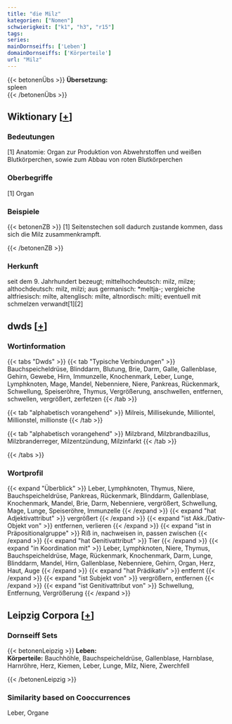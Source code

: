 ```yaml
---
title: "die Milz"
kategorien: ["Nomen"]
schwierigkeit: ["k1", "h3", "r15"]
tags:
series:
mainDornseiffs: ['Leben']
domainDornseiffs: ['Körperteile']
url: "Milz"
---
```


{{< betonenÜbs >}}
**Übersetzung:**  
spleen  
{{< /betonenÜbs >}}

## Wiktionary [[+](https://de.wiktionary.org/wiki/Milz)]

### Bedeutungen
[1] Anatomie: Organ zur Produktion von Abwehrstoffen und weißen Blutkörperchen, sowie zum Abbau von roten Blutkörperchen  

### Oberbegriffe
[1] Organ  

### Beispiele
{{< betonenZB >}}
[1] Seitenstechen soll dadurch zustande kommen, dass sich die Milz zusammenkrampft.  

{{< /betonenZB >}}
### Herkunft
seit dem 9. Jahrhundert bezeugt; mittelhochdeutsch: milz, milze; althochdeutsch: milz, milzi; aus germanisch: *meltja-; vergleiche altfriesisch: milte, altenglisch: milte, altnordisch: milti; eventuell mit schmelzen verwandt[1][2]  



## dwds [[+](https://www.dwds.de/wb/Milz)]

### Wortinformation
{{< tabs "Dwds" >}}
{{< tab "Typische Verbindungen" >}}
Bauchspeicheldrüse, Blinddarm, Blutung, Brie, Darm, Galle, Gallenblase, Gehirn, Gewebe, Hirn, Immunzelle, Knochenmark, Leber, Lunge, Lymphknoten, Mage, Mandel, Nebenniere, Niere, Pankreas, Rückenmark, Schwellung, Speiseröhre, Thymus, Vergrößerung, anschwellen, entfernen, schwellen, vergrößert, zerfetzen
{{< /tab >}}

{{< tab "alphabetisch vorangehend" >}}
Milreis, Millisekunde, Milliontel, Millionstel, millionste
{{< /tab >}}

{{< tab "alphabetisch vorangehend" >}}
Milzbrand, Milzbrandbazillus, Milzbranderreger, Milzentzündung, Milzinfarkt
{{< /tab >}}

{{< /tabs >}}

### Wortprofil
{{< expand "Überblick" >}} Leber, Lymphknoten, Thymus, Niere, Bauchspeicheldrüse, Pankreas, Rückenmark, Blinddarm, Gallenblase, Knochenmark, Mandel, Brie, Darm, Nebenniere, vergrößert, Schwellung, Mage, Lunge, Speiseröhre, Immunzelle {{< /expand >}}
{{< expand "hat Adjektivattribut" >}} vergrößert {{< /expand >}}
{{< expand "ist Akk./Dativ-Objekt von" >}} entfernen, verlieren {{< /expand >}}
{{< expand "ist in Präpositionalgruppe" >}} Riß in, nachweisen in, passen zwischen {{< /expand >}}
{{< expand "hat Genitivattribut" >}} Tier {{< /expand >}}
{{< expand "in Koordination mit" >}} Leber, Lymphknoten, Niere, Thymus, Bauchspeicheldrüse, Mage, Rückenmark, Knochenmark, Darm, Lunge, Blinddarm, Mandel, Hirn, Gallenblase, Nebenniere, Gehirn, Organ, Herz, Haut, Auge {{< /expand >}}
{{< expand "hat Prädikativ" >}} entfernt {{< /expand >}}
{{< expand "ist Subjekt von" >}} vergrößern, entfernen {{< /expand >}}
{{< expand "ist Genitivattribut von" >}} Schwellung, Entfernung, Vergrößerung {{< /expand >}}

## Leipzig Corpora [[+](https://corpora.uni-leipzig.de/en/res?word=Milz&corpusId=deu_newscrawl-public_2018)]

### Dornseiff Sets
{{< betonenLeipzig >}}
**Leben:**  
**Körperteile:** Bauchhöhle, Bauchspeicheldrüse, Gallenblase, Harnblase, Harnröhre, Herz, Kiemen, Leber, Lunge, Milz, Niere, Zwerchfell  

{{< /betonenLeipzig >}}

### Similarity based on Cooccurrences
Leber, Organe

